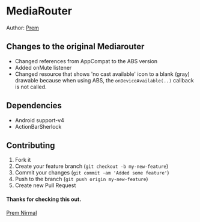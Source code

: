 # MediaRouter

Author: [Prem](https://plus.google.com/u/2/104566486614105999906/posts)

## Changes to the original Mediarouter
- Changed references from AppCompat to the ABS version
- Added onMute listener
- Changed resource that shows 'no cast available' icon to a blank (gray) drawable because when using ABS, the `onDeviceAvailable(..)` callback is not called.

## Dependencies
- Android support-v4
- ActionBarSherlock

## Contributing

1. Fork it
2. Create your feature branch (`git checkout -b my-new-feature`)
3. Commit your changes (`git commit -am 'Added some feature'`)
4. Push to the branch (`git push origin my-new-feature`)
5. Create new Pull Request

#### Thanks for checking this out.
[Prem Nirmal](https://plus.google.com/u/2/104566486614105999906/posts)
